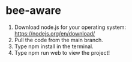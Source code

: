 # bee-aware
1. Download node.js for your operating system: https://nodejs.org/en/download/
2. Pull the code from the main branch.
3. Type npm install in the terminal. 
4. Type npm run web to view the project! 
